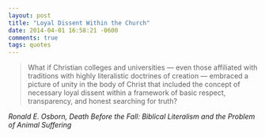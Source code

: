 ```yaml
---
layout: post
title: "Loyal Dissent Within the Church"
date: 2014-04-01 16:58:21 -0600
comments: true
tags: quotes
---
```



<blockquote class="big">
  What if Christian colleges and universities &mdash; even those affiliated with traditions with highly literalistic doctrines of creation &mdash; embraced a picture of unity in the body of Christ that included the concept of necessary loyal dissent within a framework of basic respect, transparency, and honest searching for truth?
</blockquote>

<cite class="big">Ronald E. Osborn, *Death Before the Fall: Biblical Literalism and the Problem of Animal Suffering*</cite>
